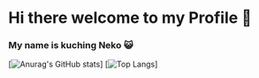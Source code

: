 <h1>Hi there welcome to my Profile 👋</h1>
<h3>My name is kuching Neko 😺</h3>

[![Anurag's GitHub stats](https://github-readme-stats.vercel.app/api?username=kuchingneko28)]
[![Top Langs](https://github-readme-stats.vercel.app/api/top-langs/?username=kuchingneko28)]
